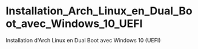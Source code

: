 # Installation_Arch_Linux_en_Dual_Boot_avec_Windows_10_UEFI
Installation d'Arch Linux en Dual Boot avec Windows 10 (UEFI)
